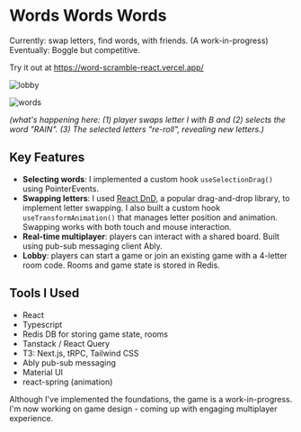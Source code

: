 # Words Words Words

Currently: swap letters, find words, with friends. (A work-in-progress)
<br/>
Eventually: Boggle but competitive.

Try it out at https://word-scramble-react.vercel.app/

![lobby](https://github.com/mikey555/word-scramble-react/assets/983004/173d9b91-8ec2-40f1-a4aa-17f00ddf4ec8)

![words](https://github.com/mikey555/word-scramble-react/assets/983004/78bfc29b-fa85-45d3-b31a-ff73200a4ec5)


<p><i>(what's happening here: (1) player swaps letter I with B and (2) selects the word "RAIN". (3) The selected letters "re-roll", revealing new letters.)</i></p>

## Key Features
- **Selecting words**: I implemented a custom hook `useSelectionDrag()` using PointerEvents.
- **Swapping letters**: I used [React DnD](https://react-dnd.github.io/react-dnd/about), a popular drag-and-drop library, to implement letter swapping. I also built a custom hook `useTransformAnimation()` that manages letter position and animation. Swapping works with both touch and mouse interaction.
- **Real-time multiplayer**: players can interact with a shared board. Built using pub-sub messaging client Ably.
- **Lobby**: players can start a game or join an existing game with a 4-letter room code. Rooms and game state is stored in Redis.

## Tools I Used
- React
- Typescript
- Redis DB for storing game state, rooms
- Tanstack / React Query
- T3: Next.js, tRPC, Tailwind CSS
- Ably pub-sub messaging
- Material UI
- react-spring (animation)

Although I've implemented the foundations, the game is a work-in-progress. I'm now working on game design - coming up with engaging multiplayer experience.
